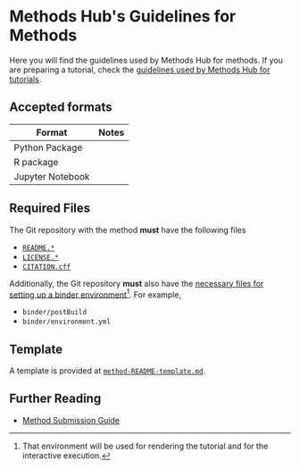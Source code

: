 # Methods Hub's Guidelines for Methods

Here you will find the guidelines used by Methods Hub for methods.
If you are preparing a tutorial,
check the [guidelines used by Methods Hub for tutorials](https://github.com/GESIS-Methods-Hub/guidelines-for-tutorials).

## Accepted formats

| Format | Notes |
| --- | --- |
| Python Package | |
| R package | |
| Jupyter Notebook | |

## Required Files

The Git repository with the method **must** have the following files

- [`README.*`](https://docs.github.com/en/repositories/managing-your-repositorys-settings-and-features/customizing-your-repository/about-readmes)
- [`LICENSE.*`](https://docs.github.com/en/repositories/managing-your-repositorys-settings-and-features/customizing-your-repository/licensing-a-repository)
- [`CITATION.cff`](https://docs.github.com/en/repositories/managing-your-repositorys-settings-and-features/customizing-your-repository/about-citation-files)

Additionally, the Git repository **must** also have the [necessary files for setting up a binder environment](https://mybinder.readthedocs.io/en/latest/using/config_files.html)[^1]. For example,

- `binder/postBuild`
- `binder/environment.yml`

## Template

A template is provided at [`method-README-template.md`](method-README-template.md).

## Further Reading

- [Method Submission Guide](method-submission-guidelines.md)

[^1]: That environment will be used for rendering the tutorial and for the interactive execution.